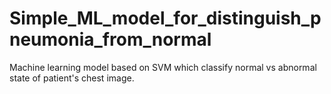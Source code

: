 # Simple_ML_model_for_distinguish_pneumonia_from_normal
Machine learning model based on SVM which classify normal vs abnormal state of patient's chest image.
